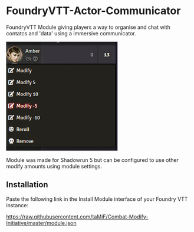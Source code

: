 # FoundryVTT-Actor-Communicator
FoundryVTT Module giving players a way to organise and chat with contatcs and 'data' using a immersive communicator.

![Context](context.png)

Module was made for Shadowrun 5 but can be configured to use other modify amounts using module settings.

## Installation

Paste the following link in the Install Module interface of your Foundry VTT instance:

https://raw.githubusercontent.com/taMiF/Combat-Modify-Initiative/master/module.json
